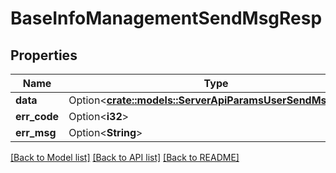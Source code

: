 # BaseInfoManagementSendMsgResp

## Properties

Name | Type | Description | Notes
------------ | ------------- | ------------- | -------------
**data** | Option<[**crate::models::ServerApiParamsUserSendMsgResp**](ServerApiParamsUserSendMsgResp.md)> |  | [optional]
**err_code** | Option<**i32**> |  | [optional]
**err_msg** | Option<**String**> |  | [optional]

[[Back to Model list]](../README.md#documentation-for-models) [[Back to API list]](../README.md#documentation-for-api-endpoints) [[Back to README]](../README.md)


